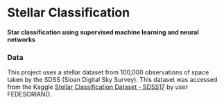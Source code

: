 # Stellar Classification
#### Star classification using supervised machine learning and neural networks


### Data 
This project uses a stellar dataset from 100,000 observations of space taken by the SDSS (Sloan Digital Sky Survey). This dataset was accessed from the Kaggle [Stellar Classification Dataset - SDSS17](https://www.kaggle.com/datasets/fedesoriano/stellar-classification-dataset-sdss17?resource=download) by user FEDESORIANO.
